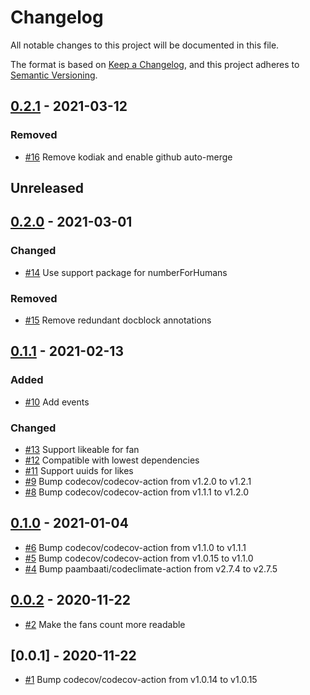 # Changelog
All notable changes to this project will be documented in this file.

The format is based on [Keep a Changelog](https://keepachangelog.com/en/1.0.0/),
and this project adheres to [Semantic Versioning](https://semver.org/spec/v2.0.0.html).

<!-- changelog-linker -->

## [0.2.1] - 2021-03-12

### Removed

- [#16] Remove kodiak and enable github auto-merge

## Unreleased

## [0.2.0] - 2021-03-01

### Changed

- [#14] Use support package for numberForHumans

### Removed

- [#15] Remove redundant docblock annotations

## [0.1.1] - 2021-02-13

### Added

- [#10] Add events

### Changed

- [#13] Support likeable for fan
- [#12] Compatible with lowest dependencies
- [#11] Support uuids for likes
- [#9] Bump codecov/codecov-action from v1.2.0 to v1.2.1
- [#8] Bump codecov/codecov-action from v1.1.1 to v1.2.0

## [0.1.0] - 2021-01-04

- [#6] Bump codecov/codecov-action from v1.1.0 to v1.1.1
- [#5] Bump codecov/codecov-action from v1.0.15 to v1.1.0
- [#4] Bump paambaati/codeclimate-action from v2.7.4 to v2.7.5

## [0.0.2] - 2020-11-22

- [#2] Make the fans count more readable

## [0.0.1] - 2020-11-22

- [#1] Bump codecov/codecov-action from v1.0.14 to v1.0.15

[#15]: https://github.com/laravel-interaction/like/pull/15
[#14]: https://github.com/laravel-interaction/like/pull/14
[#13]: https://github.com/laravel-interaction/like/pull/13
[#12]: https://github.com/laravel-interaction/like/pull/12
[#11]: https://github.com/laravel-interaction/like/pull/11
[#10]: https://github.com/laravel-interaction/like/pull/10
[#9]: https://github.com/laravel-interaction/like/pull/9
[#8]: https://github.com/laravel-interaction/like/pull/8
[#6]: https://github.com/laravel-interaction/like/pull/6
[#5]: https://github.com/laravel-interaction/like/pull/5
[#4]: https://github.com/laravel-interaction/like/pull/4
[#2]: https://github.com/laravel-interaction/like/pull/2
[#1]: https://github.com/laravel-interaction/like/pull/1
[0.2.0]: https://github.com/laravel-interaction/like/compare/0.1.1...0.2.0
[0.1.1]: https://github.com/laravel-interaction/like/compare/0.1.0...0.1.1
[0.1.0]: https://github.com/laravel-interaction/like/compare/0.0.2...0.1.0
[0.0.2]: https://github.com/laravel-interaction/like/compare/0.0.1...0.0.2
[#16]: https://github.com/laravel-interaction/like/pull/16
[0.2.1]: https://github.com/laravel-interaction/like/compare/0.2.0...0.2.1
